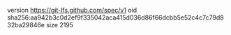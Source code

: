 version https://git-lfs.github.com/spec/v1
oid sha256:aa942b3c0d2ef9f335042aca415d036d86f66dcbb5e52c4c7c79d832ba29846e
size 2195
